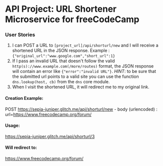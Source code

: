 # API Project: URL Shortener Microservice for freeCodeCamp


### User Stories

1. I can POST a URL to `[project_url]/api/shorturl/new` and I will receive a shortened URL in the JSON response. Example : `{"original_url":"www.google.com","short_url":1}`
2. If I pass an invalid URL that doesn't follow the valid `http(s)://www.example.com(/more/routes)` format, the JSON response will contain an error like `{"error":"invalid URL"}`. *HINT*: to be sure that the submitted url points to a valid site you can use the function `dns.lookup(host, cb)` from the `dns` core module.
3. When I visit the shortened URL, it will redirect me to my original link.


#### Creation Example:

POST https://sepia-juniper.glitch.me/api/shorturl/new - body (urlencoded) :  url=https://www.freecodecamp.org/forum/

#### Usage:

https://sepia-juniper.glitch.me/api/shorturl/3

#### Will redirect to:

https://www.freecodecamp.org/forum/